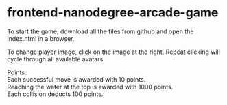 frontend-nanodegree-arcade-game
===============================

To start the game, download all the files from github and open the index.html in a browser.

To change player image, click on the image at the right.  Repeat clicking will cycle through all available avatars.

Points:  
    Each successful move is awarded with 10 points.  
    Reaching the water at the top is awarded with 1000 points.  
    Each collision deducts 100 points.

